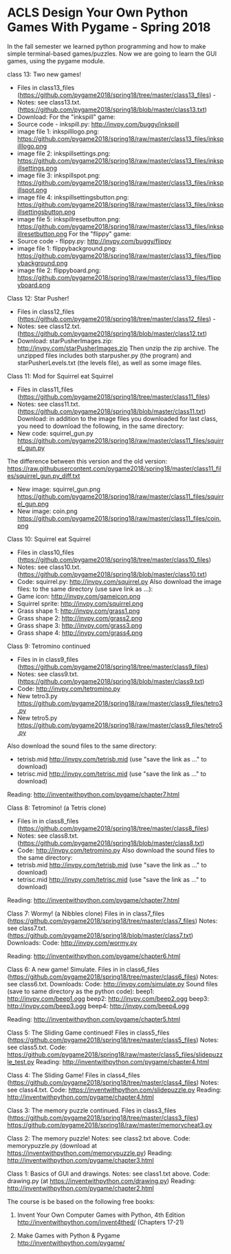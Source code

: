 # ACLS Design Your Own Python Games With Pygame - Spring 2018

In the fall semester we learned python programming and how to make
simple terminal-based games/puzzles. Now we are going to learn
the GUI games, using the pygame module.

class 13: Two new games! 
- Files in class13\_files
(https://github.com/pygame2018/spring18/tree/master/class13_files) -
- Notes: see
class13.txt.(https://github.com/pygame2018/spring18/blob/master/class13.txt)
- Download: 
For the "inkspill" game:
- Source code - inkspill.py: http://invpy.com/buggy/inkspill
- image file 1: inkspilllogo.png: https://github.com/pygame2018/spring18/raw/master/class13_files/inkspilllogo.png
- image file 2: inkspillsettings.png: https://github.com/pygame2018/spring18/raw/master/class13_files/inkspillsettings.png
- image file 3: inkspillspot.png: https://github.com/pygame2018/spring18/raw/master/class13_files/inkspillspot.png
- image file 4: inkspillsettingsbutton.png: https://github.com/pygame2018/spring18/raw/master/class13_files/inkspillsettingsbutton.png
- image file 5: inkspillresetbutton.png: https://github.com/pygame2018/spring18/raw/master/class13_files/inkspillresetbutton.png
For the "flippy" game:
- Source code - flippy.py: http://invpy.com/buggy/flippy
- image file 1: flippybackground.png: https://github.com/pygame2018/spring18/raw/master/class13_files/flippybackground.png
- image file 2: flippyboard.png: https://github.com/pygame2018/spring18/raw/master/class13_files/flippyboard.png

Class 12: Star Pusher!
- Files in class12\_files
(https://github.com/pygame2018/spring18/tree/master/class12_files) -
- Notes: see
class12.txt.(https://github.com/pygame2018/spring18/blob/master/class12.txt)
- Download: starPusherImages.zip: http://invpy.com/starPusherImages.zip
Then unzip the zip archive. The unzipped files includes both
starpusher.py (the program) and starPusherLevels.txt (the levels
file), as well as some image files.

Class 11: Mod for Squirrel eat Squirrel
- Files in  class11\_files (https://github.com/pygame2018/spring18/tree/master/class11_files)
- Notes: see class11.txt.(https://github.com/pygame2018/spring18/blob/master/class11.txt)
Download: in addition to the image files you downloaded for last class, you need to download the following, in the same directory:
- New code: squirrel_gun.py https://github.com/pygame2018/spring18/raw/master/class11_files/squirrel_gun.py

The difference between this version and the old version:
https://raw.githubusercontent.com/pygame2018/spring18/master/class11_files/squirrel_gun.py_diff.txt

- New image: squirrel_gun.png https://github.com/pygame2018/spring18/raw/master/class11_files/squirrel_gun.png
- New image: coin.png https://github.com/pygame2018/spring18/raw/master/class11_files/coin.png

Class 10: Squirrel eat Squirrel
- Files in  class10\_files (https://github.com/pygame2018/spring18/tree/master/class10_files)
- Notes: see class10.txt.(https://github.com/pygame2018/spring18/blob/master/class10.txt)
- Code: squirrel.py: http://invpy.com/squirrel.py
Also download the image files: to the same directory (use save link as ...):
-  Game icon: http://invpy.com/gameicon.png
-  Squirrel sprite: http://invpy.com/squirrel.png
-  Grass shape 1: http://invpy.com/grass1.png
-  Grass shape 2: http://invpy.com/grass2.png
-  Grass shape 3: http://invpy.com/grass3.png
-  Grass shape 4: http://invpy.com/grass4.png



Class 9: Tetromino continued
- Files in in class9\_files (https://github.com/pygame2018/spring18/tree/master/class9_files)
- Notes: see class9.txt.(https://github.com/pygame2018/spring18/blob/master/class9.txt)
- Code: http://invpy.com/tetromino.py
- New tetro3.py https://github.com/pygame2018/spring18/raw/master/class9_files/tetro3.py
- New tetro5.py https://github.com/pygame2018/spring18/raw/master/class9_files/tetro5.py

Also download the sound files to the same directory:
- tetrisb.mid  http://invpy.com/tetrisb.mid (use "save the link as ..." to download)
- tetrisc.mid  http://invpy.com/tetrisc.mid (use "save the link as ..." to download)

Reading: http://inventwithpython.com/pygame/chapter7.html

Class 8: Tetromino! (a Tetris clone)
- Files in in class8\_files (https://github.com/pygame2018/spring18/tree/master/class8_files)
- Notes: see class8.txt.(https://github.com/pygame2018/spring18/blob/master/class8.txt)
- Code: http://invpy.com/tetromino.py
Also download the sound files to the same directory:
- tetrisb.mid  http://invpy.com/tetrisb.mid (use "save the link as ..." to download)
- tetrisc.mid  http://invpy.com/tetrisc.mid (use "save the link as ..." to download)

Reading: http://inventwithpython.com/pygame/chapter7.html

Class 7: Wormy! (a Nibbles clone) Files in in class7\_files (https://github.com/pygame2018/spring18/tree/master/class7_files) Notes: see class7.txt.(https://github.com/pygame2018/spring18/blob/master/class7.txt)
Downloads:
Code: http://invpy.com/wormy.py

Reading: http://inventwithpython.com/pygame/chapter6.html

Class 6: A new game! Simulate. Files in in class6\_files (https://github.com/pygame2018/spring18/tree/master/class6_files) Notes: see class6.txt. Downloads:
Code: http://invpy.com/simulate.py
Sound files (save to same directory as the python code): 
beep1: http://invpy.com/beep1.ogg
beep2: http://invpy.com/beep2.ogg
beep3: http://invpy.com/beep3.ogg
beep4: http://invpy.com/beep4.ogg

Reading: http://inventwithpython.com/pygame/chapter5.html

Class 5: The Sliding Game continued! Files in class5\_files (https://github.com/pygame2018/spring18/tree/master/class5_files) Notes: see class5.txt. Code:
https://github.com/pygame2018/spring18/raw/master/class5_files/slidepuzzle_test.py
Reading: http://inventwithpython.com/pygame/chapter4.html

Class 4: The Sliding Game! Files in class4\_files (https://github.com/pygame2018/spring18/tree/master/class4_files) Notes: see class4.txt. Code:
https://inventwithpython.com/slidepuzzle.py
Reading: http://inventwithpython.com/pygame/chapter4.html

Class 3: The memory puzzle continued. Files in class3\_files (https://github.com/pygame2018/spring18/tree/master/class3_files)
https://github.com/pygame2018/spring18/raw/master/memorycheat3.py

Class 2: The memory puzzle! Notes: see class2.txt above. Code: memorypuzzle.py (download at https://inventwithpython.com/memorypuzzle.py)
Reading: http://inventwithpython.com/pygame/chapter3.html

Class 1: Basics of GUI and drawings. Notes: see class1.txt above. Code: drawing.py (at https://inventwithpython.com/drawing.py)
Reading: http://inventwithpython.com/pygame/chapter2.html

The course is be based on the following free books:

1. Invent Your Own Computer Games with Python, 4th Edition
http://inventwithpython.com/invent4thed/
(Chapters 17-21)

2. Make Games with Python & Pygame
http://inventwithpython.com/pygame/
